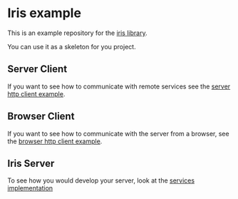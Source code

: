 # Iris example


This is an example repository for the [iris library](https://github.com/enyo/iris).

You can use it as a skeleton for you project.


## Server Client

If you want to see how to communicate with remote services see the [server http client example](https://github.com/enyo/iris-example/blob/master/bin/client_example.dart).

## Browser Client

If you want to see how to communicate with the server from a browser, see the [browser http client example](https://github.com/enyo/iris-example/tree/master/web).

## Iris Server

To see how you would develop your server, look at the [services implementation](https://github.com/enyo/iris-example/tree/master/lib)
